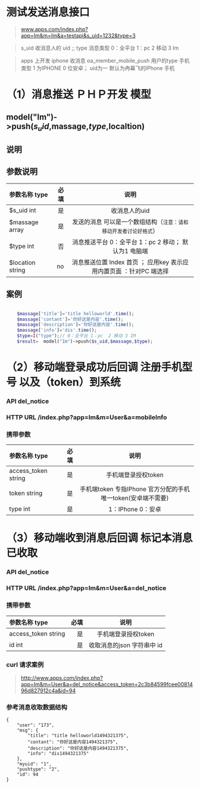 # 测试发送消息接口

> www.apps.com/index.php?app=Im&m=Im&a=testapi&s_uid=1232&type=3  

> s_uid  收消息人的 uid   ;;    type  消息类型   0：全平台 1：pc  2 移动  3 Im

> apps 上开发 iphone 收消息  oa_member_mobile_push  用户的type 手机类型 1 为IPHONE 0 位安卓； uid为一 默认为冉幕飞的IPhone 手机

# （1）消息推送 ＰＨＰ开发 模型

## model("Im")->push($s_uid,$massage,$type,$localtion)

## 说明

  > 
  > 


##  参数说明

| 参数名称  type    |    必填 | 说明  |
| :-------- | --------:| :--: |
|$s_uid   int|是| 收消息人的uid  |
|$massage   array|是| 发送的消息  可以是一个数组结构（`注意：请和移动开发者讨论好格式`）  |
|$type   int|否|  消息推送平台 0：全平台 1：pc  2 移动； 默认为1 电脑端 |
|$location string| no | 消息推送位置 Index 首页 ； 应用key 表示应用内置页面 ：针对PC 端选择 |


## 案例

```` php

    $massage['title']='title helloworld'.time();
    $massage['contant']='你好这是内容'.time();
    $massage['description']='你好这是内容'.time();
    $massage['info']='dis'.time();
    $type=I("type");// 0：全平台 1：pc  2 移动 3 IM
    $result=  model("Im")->push($s_uid,$massage,$type);

````


# （2）移动端登录成功后回调 注册手机型号 以及（token）到系统

### API    del_notice

### HTTP URL   /index.php?app=Im&m=User&a=mobileInfo

### 携带参数
| 参数名称  type    |    必填 | 说明  |
| :-------- | --------:| :--: |
|access_token       string|是| 手机端登录授权token  |
|token              string|是| 手机端token 专指IPhone 官方分配的手机唯一token(安卓端不需要)  |
|type                int|是|  1：IPhone  0：安卓  |

# （3）移动端收到消息后回调 标记本消息已收取

### API    del_notice

### HTTP URL   /index.php?app=Im&m=User&a=del_notice

### 携带参数
| 参数名称  type    |    必填 | 说明  |
| :-------- | --------:| :--: |
|access_token       string|是| 手机端登录授权token  |
|id              int|是| 收取消息的json 字符串中 id  |


### curl  请求案例 

> http://www.apps.com/index.php?app=Im&m=User&a=del_notice&access_token=2c3b84599fcee0081496d827912c4a&id=94


### 参考消息收取数据结构

```
{
    "user": "173",
    "msg": {
        "title": "title helloworld1494321375",
        "contant": "你好这是内容1494321375",
        "description": "你好这是内容1494321375",
        "info": "dis1494321375"
    },
    "myuid": "1",
    "pushtype": "2",
    "id": 94
}

```


